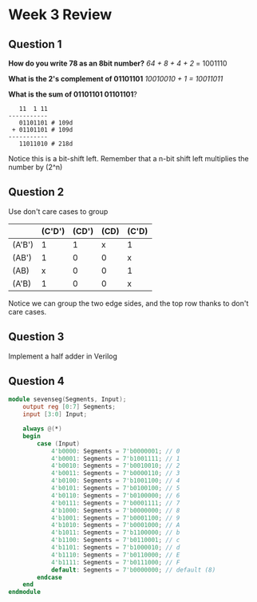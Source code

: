 # Week 3 Review

## Question 1
**How do you write 78 as an 8bit number?**
*64 + 8 + 4 + 2* = 1001110

**What is the 2's complement of 01101101**
*10010010 + 1 = 10011011*

**What is the sum of 01101101 01101101**?

````
   11  1 11
-----------
   01101101 # 109d
 + 01101101 # 109d
----------- 
   11011010 # 218d
````

Notice this is a bit-shift left. Remember that a n-bit shift left multiplies the number by \(2^n\)

## Question 2
Use don't care cases to group

|         |\(C'D'\) |\(CD'\)|\(CD\)|\(C'D\)|
|---------|---------|-------|------|-------|
|\(A'B'\) |1        |1      |x     |1      |        
|\(AB'\)  |1        |0      |0     |x      |
|\(AB\)   |x        |0      |0     |1      |
|\(A'B\)  |1        |0      |0     |x      |

Notice we can group the two edge sides, and the top row thanks to don't care cases.

## Question 3
Implement a half adder in Verilog

## Question 4

```verilog
module sevenseg(Segments, Input);
    output reg [0:7] Segments;
    input [3:0] Input;

    always @(*)
    begin
        case (Input)
            4'b0000: Segments = 7'b0000001; // 0
            4'b0001: Segments = 7'b1001111; // 1
            4'b0010: Segments = 7'b0010010; // 2
            4'b0011: Segments = 7'b0000110; // 3
            4'b0100: Segments = 7'b1001100; // 4
            4'b0101: Segments = 7'b0100100; // 5
            4'b0110: Segments = 7'b0100000; // 6
            4'b0111: Segments = 7'b0001111; // 7
            4'b1000: Segments = 7'b0000000; // 8
            4'b1001: Segments = 7'b0001100; // 9
            4'b1010: Segments = 7'b0001000; // A
            4'b1011: Segments = 7'b1100000; // b
            4'b1100: Segments = 7'b0110001; // c
            4'b1101: Segments = 7'b1000010; // d
            4'b1110: Segments = 7'b0110000; // E
            4'b1111: Segments = 7'b0111000; // F
            default: Segments = 7'b0000000; // default (8)
        endcase
    end
endmodule
```